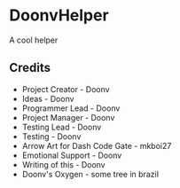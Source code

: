 # DoonvHelper
A cool helper

## Credits

- Project Creator - Doonv
- Ideas - Doonv
- Programmer Lead - Doonv
- Project Manager - Doonv
- Testing Lead - Doonv
- Testing - Doonv
- Arrow Art for Dash Code Gate - mkboi27
- Emotional Support - Doonv
- Writing of this - Doonv
- Doonv's Oxygen - some tree in brazil


